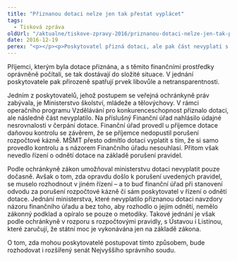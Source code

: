 ```yaml
---
title: "Přiznanou dotaci nelze jen tak přestat vyplácet"
tags:
  - Tisková zpráva
oldUrl: "/aktualne/tiskove-zpravy-2016/priznanou-dotaci-nelze-jen-tak-prestat-vyplacet"
date: 2016-12-19
perex: "<p></p><p>Poskytovatel přizná dotaci, ale pak část nevyplatí s odůvodněním, že má pochybnosti, jestli příjemce neporušil pravidla pro zadávání veřejných zakázek. Finanční úřad sice posléze ve prospěch příjemce konstatuje, že k porušení rozpočtové kázně nedošlo, ale poskytovatel „zadrženou“ část dotace stejně nevyplatí a tvrdí, že nikoli finanční úřad, ale poskytovatel sám může posoudit, jestli byly podmínky porušeny nebo ne. Porušení pravidel však nemusí příjemci prokazovat, nevede žádné transparentní správní řízení a donedávna zákon dokonce vylučoval soudní přezkum zastavení toku průběžně proplácené dotace.</p>"
---
```


<!-- imported from the old website -->

<p>Příjemci, kterým byla dotace přiznána, a s těmito finančními prostředky oprávněně počítali, se tak dostávají do složité situace. V jednání poskytovatele pak přirozeně spatřují prvek libovůle a netransparentnosti.</p> <p>Jedním z poskytovatelů, jehož postupem se veřejná ochránkyně práv zabývala, je Ministerstvo školství, mládeže a tělovýchovy. V rámci operačního programu Vzdělávání pro konkurenceschopnost přiznalo dotaci, ale následně část nevyplatilo. Na příslušný Finanční úřad nahlásilo údajné nesrovnalosti v čerpání dotace. Finanční úřad provedl u příjemce dotace daňovou kontrolu se závěrem, že se příjemce nedopustil porušení rozpočtové kázně. MŠMT přesto odmítlo dotaci vyplatit s tím, že si samo provedlo kontrolu a s názorem Finančního úřadu nesouhlasí. Přitom však nevedlo řízení o odnětí dotace na základě porušení pravidel.</p> <p>Podle ochránkyně zákon umožňoval ministerstvu dotaci nevyplatit pouze dočasně. Avšak o tom, zda opravdu došlo k porušení uvedených pravidel, se muselo rozhodnout v jiném řízení – a to buď finanční úřad při stanovení odvodu za porušení rozpočtové kázně či sám poskytovatel v řízení o odnětí dotace. Jednání ministerstva, které nevyplatilo přiznanou dotaci navzdory názoru finančního úřadu a bez toho, aby rozhodlo o jejím odnětí, nemělo zákonný podklad a opíralo se pouze o metodiky. Takové jednání je však podle ochránkyně v rozporu s rozpočtovými pravidly, s Ústavou i Listinou, které zaručují, že státní moc je vykonávána jen na základě zákona.</p> O tom, zda mohou poskytovatelé postupovat tímto způsobem, bude rozhodovat i rozšířený senát Nejvyššího správního soudu.
